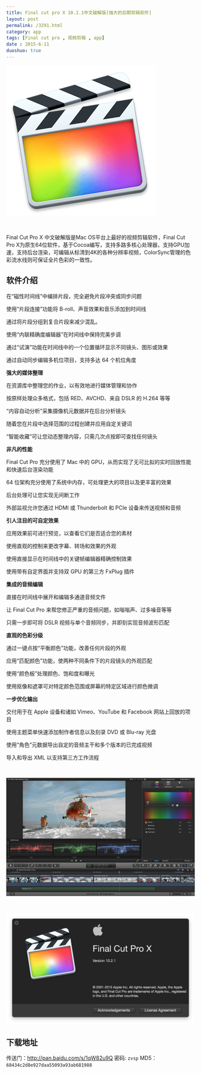 ```yaml
---
title: Final cut pro X 10.2.1中文破解版[强大的后期剪辑软件]
layout: post
permalink: /3291.html
category: app
tags: [Final cut pro , 视频剪辑 , app]
date : 2015-6-11
duoshuo: true
---
```


![](/wp-content/uploads/2015/06/3b65a85a5b2c8254.png)

 

Final Cut Pro X 中文<span class="wp_keywordlink_affiliate">破解版</span>是Mac OS平台上最好的<span class="wp_keywordlink_affiliate">视频剪辑</span>软件，Final Cut Pro X为原生64位软件，基于Cocoa编写，支持多路多核心处理器，支持GPU加速，支持后台渲染，可编辑从标清到4K的各种分辨率视频，ColorSync管理的色彩流水线则可保证全片色彩的一致性。

## 软件介绍

在“磁性时间线”中编排片段，完全避免片段冲突或同步问题

使用“片段连接”功能将 B-roll、声音效果和音乐添加到时间线

通过将片段分组到复合片段来减少混乱。

使用“内联精确度编辑器”在时间线中保持完美步调

通过“试演”功能在时间线中的一个位置循环显示不同镜头、图形或效果

通过自动同步编辑多机位项目，支持多达 64 个机位角度

**强大的媒体整理**

在资源库中整理您的作业，以有效地进行媒体管理和协作

按原样处理众多格式，包括 RED、AVCHD、来自 DSLR 的 H.264 等等

“内容自动分析”采集摄像机元数据并在后台分析镜头

随着您在片段中选择范围的过程创建并应用自定关键词

“智能收藏”可让您动态整理内容，只需几次点按即可查找任何镜头

**非凡的性能**

Final Cut Pro 充分使用了 Mac 中的 GPU，从而实现了无可比拟的实时回放性能和快速后台渲染功能

64 位架构充分使用了系统中内存，可处理更大的项目以及更丰富的效果

后台处理可让您实现无间断工作

外部监视允许您通过 HDMI 或 Thunderbolt 和 PCIe 设备来传送视频和音频

**引人注目的可自定效果**

应用效果前可进行预览，以查看它们是否适合您的素材

使用直观的控制来更改字幕、转场和效果的外观

使用直接显示在时间线中的关键帧编辑器精确控制效果

使用带有自定界面并支持双 GPU 的第三方 FxPlug 插件

**集成的音频编辑**

直接在时间线中展开和编辑多通道音频文件

让 Final Cut Pro 来帮您修正严重的音频问题，如嗡嗡声、过多噪音等等

只需一步即可将 DSLR 视频与单个音频同步，并即刻实现音频波形匹配

**直观的色彩分级**

通过一键点按“平衡颜色”功能，改善任何片段的外观

应用“匹配颜色”功能，使两种不同条件下的片段镜头的外观匹配

使用“颜色板”处理颜色、饱和度和曝光

使用抠像和遮罩可对特定颜色范围或屏幕的特定区域进行颜色微调

**一步优化输出**

交付用于在 Apple 设备和诸如 Vimeo、YouTube 和 Facebook 网站上回放的项目

使用主题菜单快速添加制作者信息以及刻录 DVD 或 Blu-ray 光盘

使用“角色”元数据导出自定的音频主干和多个版本的已完成视频

导入和导出 XML 以支持第三方工作流程

 

![](/wp-content/uploads/2015/06/45e2033f66fc3e29.jpeg)

 

![](/wp-content/uploads/2015/06/05acfe7328ad4f97.png)

## 下载地址

传送门：<http://pan.baidu.com/s/1qW82u9Q> 密码: `zvsp`
MD5：`68434c2d8e927daa55093a93ab681988`

 

